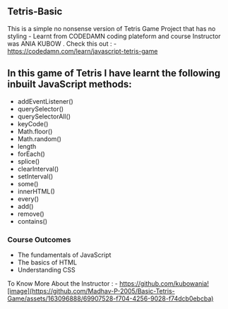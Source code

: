 ## Tetris-Basic
This is a simple no nonsense version of Tetris Game Project that has no styling - Learnt from CODEDAMN coding plateform and course Instructor was ANIA KUBOW . Check this out : -  https://codedamn.com/learn/javascript-tetris-game


## In this game of Tetris I have learnt the following inbuilt JavaScript methods:

* addEventListener()
* querySelector()
* querySelectorAll()
* keyCode()
* Math.floor()
* Math.random()
* length
* forEach()
* splice()
* clearInterval()
* setInterval()
* some()
* innerHTML()
* every()
* add()
* remove()
* contains()

### Course Outcomes
* The fundamentals of JavaScript
* The basics of HTML
* Understanding CSS

To Know More About the Instructor : -  https://github.com/kubowania![image](https://github.com/Madhav-P-2005/Basic-Tetris-Game/assets/163096888/69907528-f704-4256-9028-f74dcb0ebcba)
